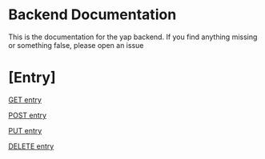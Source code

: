 # Backend Documentation

This is the documentation for the yap backend. If you find anything missing or something false, please open an issue

# [Entry]

[GET entry](entry/get-entry.md)

[POST entry](entry/post-entry.md)

[PUT entry](entry/put-entry.md)

[DELETE entry](entry/remove-entry.md)